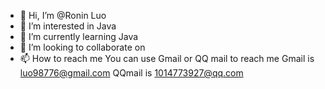 - 👋 Hi, I’m @Ronin Luo
- 👀 I’m interested in Java
- 🌱 I’m currently learning Java
- 💞️ I’m looking to collaborate on 
- 📫 How to reach me You can use Gmail or QQ mail to reach me
Gmail is luo98776@gmail.com
QQmail is 1014773927@qq.com

